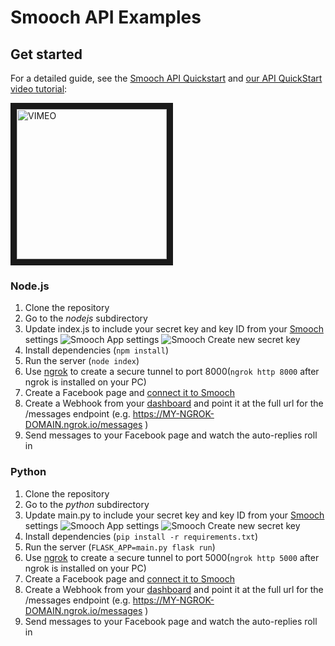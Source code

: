 # Smooch API Examples

## Get started

For a detailed guide, see the [Smooch API Quickstart](https://docs.smooch.io/guide/api-quickstart) and [our API QuickStart video tutorial](https://vimeo.com/198071401):

<a href="https://vimeo.com/198071401" target="_blank"><img src="https://i.vimeocdn.com/video/610957143.webp?mw=1800&mh=1013&q=70"
alt="VIMEO" width="240" border="10" /></a>

### Node.js

1. Clone the repository
2. Go to the _nodejs_ subdirectory
3. Update index.js to include your secret key and key ID from your [Smooch](https://app.smooch.io) settings
![Smooch App settings](http://i.imgur.com/oUlMAqz.png)
![Smooch Create new secret key](http://i.imgur.com/Yp7dlO3.png)
4. Install dependencies (`npm install`)
5. Run the server (`node index`)
6. Use [ngrok](https://ngrok.com/) to create a secure tunnel to port 8000(`ngrok http 8000` after ngrok is installed on your PC)
7. Create a Facebook page and [connect it to Smooch](https://app.smooch.io/integrations/messenger)
8. Create a Webhook from your [dashboard](https://app.smooch.io/integrations/webhook) and point it at the full url for the /messages endpoint (e.g. https://MY-NGROK-DOMAIN.ngrok.io/messages )
9. Send messages to your Facebook page and watch the auto-replies roll in

### Python

1. Clone the repository
2. Go to the _python_ subdirectory
3. Update main.py to include your secret key and key ID from your [Smooch](https://app.smooch.io) settings
![Smooch App settings](http://i.imgur.com/oUlMAqz.png)
![Smooch Create new secret key](http://i.imgur.com/Yp7dlO3.png)
4. Install dependencies (`pip install -r requirements.txt`)
5. Run the server (`FLASK_APP=main.py flask run`)
6. Use [ngrok](https://ngrok.com/) to create a secure tunnel to port 5000(`ngrok http 5000` after ngrok is installed on your PC)
7. Create a Facebook page and [connect it to Smooch](https://app.smooch.io/integrations/messenger)
8. Create a Webhook from your [dashboard](https://app.smooch.io/integrations/webhook) and point it at the full url for the /messages endpoint (e.g. https://MY-NGROK-DOMAIN.ngrok.io/messages )
9. Send messages to your Facebook page and watch the auto-replies roll in
